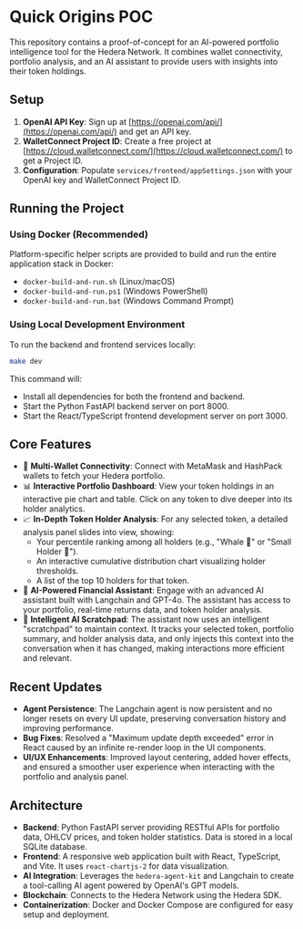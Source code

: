 # Quick Origins POC

This repository contains a proof-of-concept for an AI-powered portfolio intelligence tool for the Hedera Network. It combines wallet connectivity, portfolio analysis, and an AI assistant to provide users with insights into their token holdings.

## Setup

1.  **OpenAI API Key**: Sign up at [https://openai.com/api/](https://openai.com/api/) and get an API key.
2.  **WalletConnect Project ID**: Create a free project at [https://cloud.walletconnect.com/](https://cloud.walletconnect.com/) to get a Project ID.
3.  **Configuration**: Populate `services/frontend/appSettings.json` with your OpenAI key and WalletConnect Project ID.

## Running the Project

### Using Docker (Recommended)

Platform-specific helper scripts are provided to build and run the entire application stack in Docker:

-   `docker-build-and-run.sh` (Linux/macOS)
-   `docker-build-and-run.ps1` (Windows PowerShell)
-   `docker-build-and-run.bat` (Windows Command Prompt)

### Using Local Development Environment

To run the backend and frontend services locally:

```bash
make dev
```

This command will:
- Install all dependencies for both the frontend and backend.
- Start the Python FastAPI backend server on port 8000.
- Start the React/TypeScript frontend development server on port 3000.

## Core Features

-   🔗 **Multi-Wallet Connectivity**: Connect with MetaMask and HashPack wallets to fetch your Hedera portfolio.
-   📊 **Interactive Portfolio Dashboard**: View your token holdings in an interactive pie chart and table. Click on any token to dive deeper into its holder analytics.
-   📈 **In-Depth Token Holder Analysis**: For any selected token, a detailed analysis panel slides into view, showing:
    -   Your percentile ranking among all holders (e.g., "Whale 🐋" or "Small Holder 🦐").
    -   An interactive cumulative distribution chart visualizing holder thresholds.
    -   A list of the top 10 holders for that token.
-   🤖 **AI-Powered Financial Assistant**: Engage with an advanced AI assistant built with Langchain and GPT-4o. The assistant has access to your portfolio, real-time returns data, and token holder analysis.
-   🧠 **Intelligent AI Scratchpad**: The assistant now uses an intelligent "scratchpad" to maintain context. It tracks your selected token, portfolio summary, and holder analysis data, and only injects this context into the conversation when it has changed, making interactions more efficient and relevant.

## Recent Updates

-   **Agent Persistence**: The Langchain agent is now persistent and no longer resets on every UI update, preserving conversation history and improving performance.
-   **Bug Fixes**: Resolved a "Maximum update depth exceeded" error in React caused by an infinite re-render loop in the UI components.
-   **UI/UX Enhancements**: Improved layout centering, added hover effects, and ensured a smoother user experience when interacting with the portfolio and analysis panel.

## Architecture

-   **Backend**: Python FastAPI server providing RESTful APIs for portfolio data, OHLCV prices, and token holder statistics. Data is stored in a local SQLite database.
-   **Frontend**: A responsive web application built with React, TypeScript, and Vite. It uses `react-chartjs-2` for data visualization.
-   **AI Integration**: Leverages the `hedera-agent-kit` and Langchain to create a tool-calling AI agent powered by OpenAI's GPT models.
-   **Blockchain**: Connects to the Hedera Network using the Hedera SDK.
-   **Containerization**: Docker and Docker Compose are configured for easy setup and deployment.
